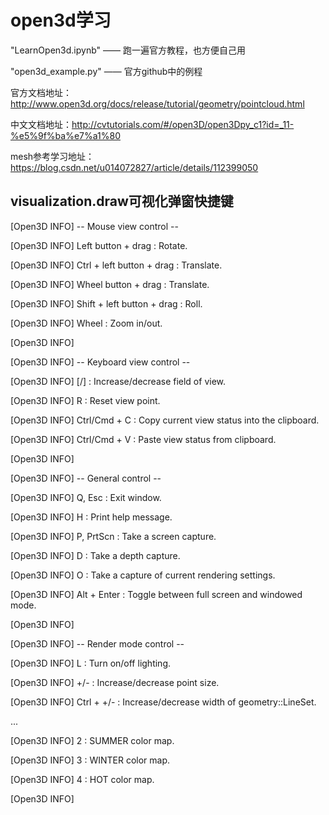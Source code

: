 # open3d学习

"LearnOpen3d.ipynb" —— 跑一遍官方教程，也方便自己用

"open3d_example.py" —— 官方github中的例程

官方文档地址：http://www.open3d.org/docs/release/tutorial/geometry/pointcloud.html

中文文档地址：http://cvtutorials.com/#/open3D/open3Dpy_c1?id=_11-%e5%9f%ba%e7%a1%80

mesh参考学习地址：https://blog.csdn.net/u014072827/article/details/112399050


## visualization.draw可视化弹窗快捷键

[Open3D INFO]   -- Mouse view control --

[Open3D INFO]     Left button + drag         : Rotate.

[Open3D INFO]     Ctrl + left button + drag  : Translate.

[Open3D INFO]     Wheel button + drag        : Translate.

[Open3D INFO]     Shift + left button + drag : Roll.

[Open3D INFO]     Wheel                      : Zoom in/out.

[Open3D INFO] 

[Open3D INFO]   -- Keyboard view control --

[Open3D INFO]     [/]          : Increase/decrease field of view.

[Open3D INFO]     R            : Reset view point.

[Open3D INFO]     Ctrl/Cmd + C : Copy current view status into the clipboard.

[Open3D INFO]     Ctrl/Cmd + V : Paste view status from clipboard.

[Open3D INFO] 

[Open3D INFO]   -- General control --

[Open3D INFO]     Q, Esc       : Exit window.

[Open3D INFO]     H            : Print help message.

[Open3D INFO]     P, PrtScn    : Take a screen capture.

[Open3D INFO]     D            : Take a depth capture.

[Open3D INFO]     O            : Take a capture of current rendering settings.

[Open3D INFO]     Alt + Enter  : Toggle between full screen and windowed mode.

[Open3D INFO] 

[Open3D INFO]   -- Render mode control --

[Open3D INFO]     L            : Turn on/off lighting.

[Open3D INFO]     +/-          : Increase/decrease point size.

[Open3D INFO]     Ctrl + +/-   : Increase/decrease width of geometry::LineSet.

...

[Open3D INFO]     2            : SUMMER color map.

[Open3D INFO]     3            : WINTER color map.

[Open3D INFO]     4            : HOT color map.

[Open3D INFO] 


